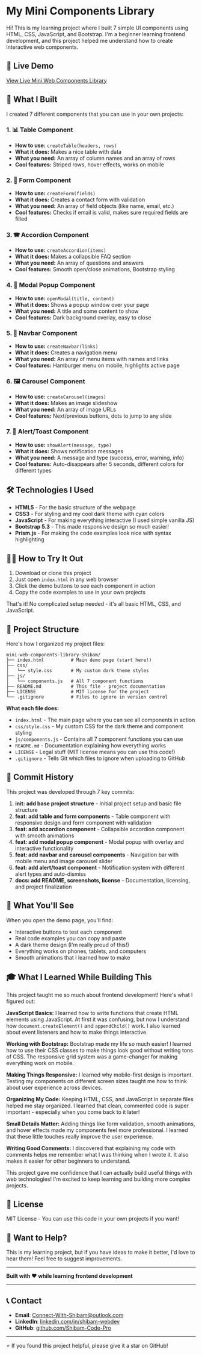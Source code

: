 # My Mini Components Library

Hi! This is my learning project where I built 7 simple UI components using HTML, CSS, JavaScript, and Bootstrap. I'm a beginner learning frontend development, and this project helped me understand how to create interactive web components.

## 🚀 Live Demo

[View Live Mini Web Components Library](https://Shibam-Code-Pro.github.io/mini-web-components-library-shibam)

## 🚀 What I Built

I created 7 different components that you can use in your own projects:

### 1. 📊 Table Component
- **How to use:** `createTable(headers, rows)`
- **What it does:** Makes a nice table with data
- **What you need:** An array of column names and an array of rows
- **Cool features:** Striped rows, hover effects, works on mobile

### 2. 📝 Form Component
- **How to use:** `createForm(fields)`
- **What it does:** Creates a contact form with validation
- **What you need:** An array of field objects (like name, email, etc.)
- **Cool features:** Checks if email is valid, makes sure required fields are filled

### 3. 🪗 Accordion Component
- **How to use:** `createAccordion(items)`
- **What it does:** Makes a collapsible FAQ section
- **What you need:** An array of questions and answers
- **Cool features:** Smooth open/close animations, Bootstrap styling

### 4. 📱 Modal Popup Component
- **How to use:** `openModal(title, content)`
- **What it does:** Shows a popup window over your page
- **What you need:** A title and some content to show
- **Cool features:** Dark background overlay, easy to close

### 5. 🧭 Navbar Component
- **How to use:** `createNavbar(links)`
- **What it does:** Creates a navigation menu
- **What you need:** An array of menu items with names and links
- **Cool features:** Hamburger menu on mobile, highlights active page

### 6. 🖼️ Carousel Component
- **How to use:** `createCarousel(images)`
- **What it does:** Makes an image slideshow
- **What you need:** An array of image URLs
- **Cool features:** Next/previous buttons, dots to jump to any slide

### 7. 🚨 Alert/Toast Component
- **How to use:** `showAlert(message, type)`
- **What it does:** Shows notification messages
- **What you need:** A message and type (success, error, warning, info)
- **Cool features:** Auto-disappears after 5 seconds, different colors for different types

## 🛠️ Technologies I Used

- **HTML5** - For the basic structure of the webpage
- **CSS3** - For styling and my cool dark theme with cyan colors
- **JavaScript** - For making everything interactive (I used simple vanilla JS)
- **Bootstrap 5.3** - This made responsive design so much easier!
- **Prism.js** - For making the code examples look nice with syntax highlighting

## 🏃‍♂️ How to Try It Out

1. Download or clone this project
2. Just open `index.html` in any web browser
3. Click the demo buttons to see each component in action
4. Copy the code examples to use in your own projects

That's it! No complicated setup needed - it's all basic HTML, CSS, and JavaScript.

## 📁 Project Structure

Here's how I organized my project files:

```
mini-web-components-library-shibam/
├── index.html          # Main demo page (start here!)
├── css/
│   └── style.css       # My custom dark theme styles
├── js/
│   └── components.js   # All 7 component functions
├── README.md           # This file - project documentation
├── LICENSE             # MIT license for the project
└── .gitignore          # Files to ignore in version control
```

**What each file does:**
- `index.html` - The main page where you can see all components in action
- `css/style.css` - My custom CSS for the dark theme and component styling
- `js/components.js` - Contains all 7 component functions you can use
- `README.md` - Documentation explaining how everything works
- `LICENSE` - Legal stuff (MIT license means you can use this code!)
- `.gitignore` - Tells Git which files to ignore when uploading to GitHub

## 📝 Commit History

This project was developed through 7 key commits:

1. **init: add base project structure** - Initial project setup and basic file structure
2. **feat: add table and form components** - Table component with responsive design and form component with validation
3. **feat: add accordion component** - Collapsible accordion component with smooth animations
4. **feat: add modal popup component** - Modal popup with overlay and interactive functionality
5. **feat: add navbar and carousel components** - Navigation bar with mobile menu and image carousel slider
6. **feat: add alert/toast component** - Notification system with different alert types and auto-dismiss
7. **docs: add README, screenshots, license** - Documentation, licensing, and project finalization

## 📸 What You'll See

When you open the demo page, you'll find:
- Interactive buttons to test each component
- Real code examples you can copy and paste
- A dark theme design (I'm really proud of this!)
- Everything works on phones, tablets, and computers
- Smooth animations that I learned how to make

## 🎓 What I Learned While Building This

This project taught me so much about frontend development! Here's what I figured out:

**JavaScript Basics:** I learned how to write functions that create HTML elements using JavaScript. At first it was confusing, but now I understand how `document.createElement()` and `appendChild()` work. I also learned about event listeners and how to make things interactive.

**Working with Bootstrap:** Bootstrap made my life so much easier! I learned how to use their CSS classes to make things look good without writing tons of CSS. The responsive grid system was a game-changer for making everything work on mobile.

**Making Things Responsive:** I learned why mobile-first design is important. Testing my components on different screen sizes taught me how to think about user experience across devices.

**Organizing My Code:** Keeping HTML, CSS, and JavaScript in separate files helped me stay organized. I learned that clean, commented code is super important - especially when you come back to it later!

**Small Details Matter:** Adding things like form validation, smooth animations, and hover effects made my components feel more professional. I learned that these little touches really improve the user experience.

**Writing Good Comments:** I discovered that explaining my code with comments helps me remember what I was thinking when I wrote it. It also makes it easier for other beginners to understand.

This project gave me confidence that I can actually build useful things with web technologies! I'm excited to keep learning and building more complex projects.

## 📄 License

MIT License - You can use this code in your own projects if you want!

## 🤝 Want to Help?

This is my learning project, but if you have ideas to make it better, I'd love to hear them! Feel free to suggest improvements.

---

**Built with ❤️ while learning frontend development**

---

## 📞 Contact

- **Email**: Connect-With-Shibam@outlook.com
- **LinkedIn**: [linkedin.com/in/shibam-webdev](https://linkedin.com/in/shibam-webdev)
- **GitHub**: [github.com/Shibam-Code-Pro](https://github.com/Shibam-Code-Pro)

---

⭐ If you found this project helpful, please give it a star on GitHub!
